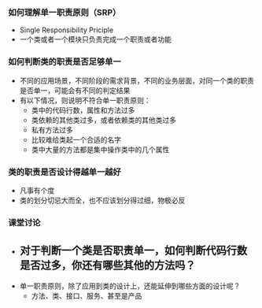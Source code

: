 ### 如何理解单一职责原则（SRP）
- Single Responsibility Priciple
- 一个类或者一个模块只负责完成一个职责或者功能

### 如何判断类的职责是否足够单一
- 不同的应用场景，不同阶段的需求背景，不同的业务层面，对同一个类的职责是否单一，可能会有不同的判定结果
- 有以下情况，则说明不符合单一职责原则：
  - 类中的代码行数，属性和方法过多
  - 类依赖的其他类过多，或者依赖类的其他类过多
  - 私有方法过多
  - 比较难给类起一个合适的名字
  - 类中大量的方法都是集中操作类中的几个属性

### 类的职责是否设计得越单一越好
- 凡事有个度
- 类的划分切忌大而全，也不应该划分得过细，物极必反

### 课堂讨论
- 对于判断一个类是否职责单一，如何判断代码行数是否过多，你还有哪些其他的方法吗？
  - 
- 单一职责原则，除了应用到类的设计上，还能延伸到哪些方面的设计呢？
    - 方法、类、接口、服务、甚至是产品